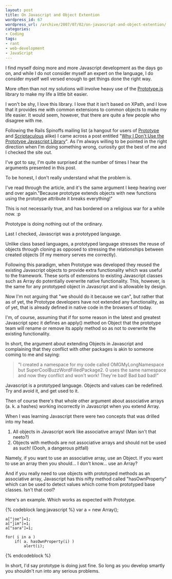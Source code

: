 ```yaml
--- 
layout: post
title: On Javascript and Object Extention
wordpress_id: 67
wordpress_url: /archive/2007/07/02/on-javascript-and-object-extention/
categories: 
- Coding
tags: 
- rant
- web-development
- JavaScript
---
```


I find myself doing more and more Javascript development as the days go on, and while I do not consider myself an expert on the language, I do consider myself well versed enough to get things done the right way. 

More often than not my solutions will involve heavy use of the [Prototype.js](http://www.prototypejs.org) library to make my life a little bit easier. 

I won't be shy, I love this library. I love that it isn't based on XPath, and I love that it provides me with common extensions to common objects to make my life easier. It would seem, however, that there are quite a few people who disagree with me. 

Following the Rails Spinoffs mailing list (a hangout for users of [Prototype](http://www.prototypejs.org) and [Scriptaculous](http://script.aculo.us/) alike) I came across a post entitled "[Why I Don't Use the Prototype Javascript Library](http://blog.metawrap.com/blog/WhyIDontUseThePrototypejsJavaScriptLibrary.aspx)". As I'm always willing to be pointed in the right direction when I'm doing something wrong, curiosity got the best of me and I checked the site out. 

I've got to say, I'm quite surprised at the number of times I hear the arguments presented in this post. 

To be honest, I don't really understand what the problem is.

<!--more-->

I've read through the article, and it's the same argument I keep hearing over and over again."Because prototype extends objects with new functions using the prototype attribute it breaks everything!"

This is not necessarily true, and has bordered on a religious war for a while now. :p

Prototype is doing nothing out of the ordinary. 

Last I checked, Javascript was a prototyped language. 

Unlike class based languages, a prototyped language stresses the reuse of objects through cloning as opposed to stressing the relationships between created objects (If my memory serves me correctly). 

Following this paradigm, when Prototype was developed they reused the existing Javascript objects to provide extra functionality which was useful to the framework. These sorts of extensions to existing Javascript classes such as Array do potentially overwrite native functionality. This, however, is the same for any prototyped object in Javascript and is allowable by design.

Now I'm not arguing that "we should do it because we can", but rather that as of yet, the Prototype developers have not extended any functionality, as of yet, that is already defined in native code in the browsers of today.

I'm, of course, assuming that if for some reason in the latest and greatest Javascript spec it defines an apply() method on Object that the prototype team will rename or remove its apply method so as not to overwrite the existing functionality.

In short, the argument about extending Objects in Javascript and complaining that they conflict with other packages is akin to someone coming to me and saying:

> "I created a namespace for my code called OMGMyLongNamespace but SuperCoolBuzzWordFilledPackage2. 0 uses the same namespace and now they conflict and won't work! They're bad! Bad bad bad!"

Javascript is a prototyped language. Objects and values can be redefined. Try and avoid it, and get used to it.

Then of course there's that whole other argument about associative arrays (a. k. a hashes) working incorrectly in Javascript when you extend Array.

When I was learning Javascript there were two concepts that was drilled into my head.

1. All objects in Javascript work like associative arrays! (Man isn't that neeto?)
2. Objects with methods are not associative arrays and should not be used as such! (Oooh, a dangerous pitfall)

Namely, if you want to use an associative array, use an Object. If you want to use an array then you should... I don't know... use an Array?

And if you really need to use objects with prototyped methods as an associative array, Javascript has this nifty method called "hasOwnProperty" which can be used to detect values which come from prototyped base classes. Isn't that cool?

Here's an example. Which works as expected with Prototype.

{% codeblock lang:javascript %}
    var a = new Array();

    a["joe"]=1;
    a["jim"]=1;
    a["sara"]=1;

    for( i in a )    
        if( a. hasOwnProperty(i) )
            alert(i);
{% endcodeblock %}

In short, I'd say prototype is doing just fine. So long as you develop smartly you shouldn't run into any serious problems.
